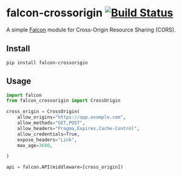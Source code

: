 # falcon-crossorigin [![Build Status](https://travis-ci.org/admiralobvious/falcon-crossorigin.svg?branch=master)](https://travis-ci.org/admiralobvious/falcon-crossorigin)

A simple [Falcon](https://github.com/falconry/falcon) module for Cross-Origin Resource Sharing (CORS).


## Install
```shell script
pip install falcon-crossorigin
```

## Usage
```python
import falcon
from falcon_crossorigin import CrossOrigin

cross_origin = CrossOrigin(
    allow_origins="https://app.example.com",
    allow_methods="GET,POST",
    allow_headers="Pragma,Expires,Cache-Control",
    allow_credentials=True,
    expose_headers="Link",
    max_age=3600,

)

api = falcon.API(middleware=[cross_origin])
```
